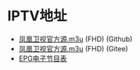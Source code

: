 # IPTV地址
- [凤凰卫视官方源.m3u](https://raw.githubusercontent.com/YipSzeho/PHTV/master/live.m3u) (FHD) (Github)
- [凤凰卫视官方源.m3u](https://gitee.com/Machikado/PHTV/raw/master/live.m3u) (FHD) (Gitee)
- [EPG电子节目表](http://epg.51zmt.top:8000/gat.xml)
